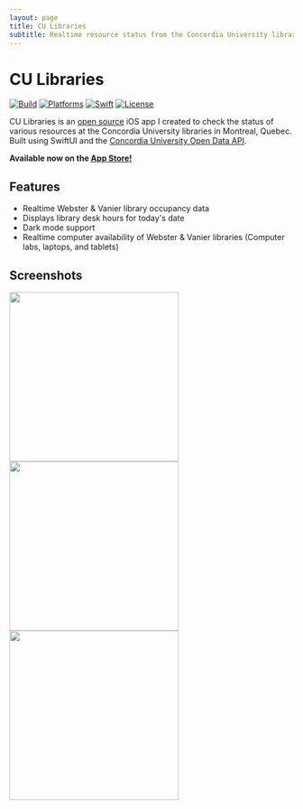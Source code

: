 ```yaml
---
layout: page
title: CU Libraries
subtitle: Realtime resource status from the Concordia University libraries.
---
```


# CU Libraries

[![Build](https://github.com/markjamesm/cu-libraries/workflows/build/badge.svg?branch=master)](https://github.com/markjamesm/cu-libraries/actions) [![Platforms](https://img.shields.io/badge/platforms-iOS-blue.svg)](https://apple.com/ios) [![Swift](https://img.shields.io/badge/Swift-5.1-orange.svg)](https://swift.org) [![License](https://img.shields.io/badge/License-GPL-red.svg)](https://www.gnu.org/licenses/gpl-3.0.en.html)

CU Libraries is an [open source](https://github.com/markjamesm/CU-Libraries) iOS app I created to check the status of various resources at the Concordia University libraries in Montreal, Quebec. Built using SwiftUI and the [Concordia University Open Data API](https://github.com/opendataConcordiaU/documentation). 

__Available now on the [App Store!](https://apps.apple.com/app/id1500109652)__

## Features

* Realtime Webster & Vanier library occupancy data
* Displays library desk hours for today's date
* Dark mode support
* Realtime computer availability of Webster & Vanier libraries (Computer labs, laptops, and tablets)

## Screenshots

<img src="https://user-images.githubusercontent.com/20845425/75114187-002c4700-5622-11ea-99a2-3c853b534e40.png" width="300"/> <img src="https://user-images.githubusercontent.com/20845425/75078147-db758980-54d2-11ea-9110-26cea3062be2.png" width="300"/> <img src="https://user-images.githubusercontent.com/20845425/75078045-83d71e00-54d2-11ea-966a-6e1af8c4296c.png" width="300"/>
